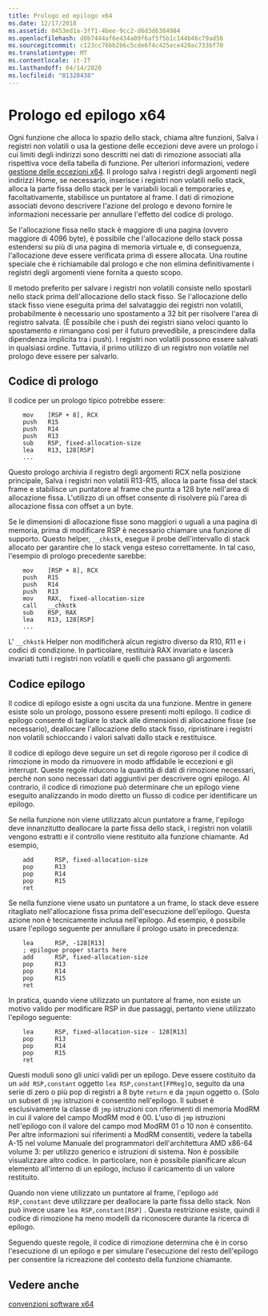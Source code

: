 ```yaml
---
title: Prologo ed epilogo x64
ms.date: 12/17/2018
ms.assetid: 0453ed1a-3ff1-4bee-9cc2-d6d3d6384984
ms.openlocfilehash: d0b7444af6e434a09f6af5f5b1c144b46c79ad56
ms.sourcegitcommit: c123cc76bb2b6c5cde6f4c425ece420ac733bf70
ms.translationtype: MT
ms.contentlocale: it-IT
ms.lasthandoff: 04/14/2020
ms.locfileid: "81328438"
---
```

# <a name="x64-prolog-and-epilog"></a>Prologo ed epilogo x64

Ogni funzione che alloca lo spazio dello stack, chiama altre funzioni, Salva i registri non volatili o usa la gestione delle eccezioni deve avere un prologo i cui limiti degli indirizzi sono descritti nei dati di rimozione associati alla rispettiva voce della tabella di funzione. Per ulteriori informazioni, vedere [gestione delle eccezioni x64](../build/exception-handling-x64.md). Il prologo salva i registri degli argomenti negli indirizzi Home, se necessario, inserisce i registri non volatili nello stack, alloca la parte fissa dello stack per le variabili locali e temporaries e, facoltativamente, stabilisce un puntatore al frame. I dati di rimozione associati devono descrivere l'azione del prologo e devono fornire le informazioni necessarie per annullare l'effetto del codice di prologo.

Se l'allocazione fissa nello stack è maggiore di una pagina (ovvero maggiore di 4096 byte), è possibile che l'allocazione dello stack possa estendersi su più di una pagina di memoria virtuale e, di conseguenza, l'allocazione deve essere verificata prima di essere allocata. Una routine speciale che è richiamabile dal prologo e che non elimina definitivamente i registri degli argomenti viene fornita a questo scopo.

Il metodo preferito per salvare i registri non volatili consiste nello spostarli nello stack prima dell'allocazione dello stack fisso. Se l'allocazione dello stack fisso viene eseguita prima del salvataggio dei registri non volatili, probabilmente è necessario uno spostamento a 32 bit per risolvere l'area di registro salvata. (È possibile che i push dei registri siano veloci quanto lo spostamento e rimangano così per il futuro prevedibile, a prescindere dalla dipendenza implicita tra i push). I registri non volatili possono essere salvati in qualsiasi ordine. Tuttavia, il primo utilizzo di un registro non volatile nel prologo deve essere per salvarlo.

## <a name="prolog-code"></a>Codice di prologo

Il codice per un prologo tipico potrebbe essere:

```MASM
    mov    [RSP + 8], RCX
    push   R15
    push   R14
    push   R13
    sub    RSP, fixed-allocation-size
    lea    R13, 128[RSP]
    ...
```

Questo prologo archivia il registro degli argomenti RCX nella posizione principale, Salva i registri non volatili R13-R15, alloca la parte fissa del stack frame e stabilisce un puntatore al frame che punta a 128 byte nell'area di allocazione fissa. L'utilizzo di un offset consente di risolvere più l'area di allocazione fissa con offset a un byte.

Se le dimensioni di allocazione fisse sono maggiori o uguali a una pagina di memoria, prima di modificare RSP è necessario chiamare una funzione di supporto. Questo helper, `__chkstk`, esegue il probe dell'intervallo di stack allocato per garantire che lo stack venga esteso correttamente. In tal caso, l'esempio di prologo precedente sarebbe:

```MASM
    mov    [RSP + 8], RCX
    push   R15
    push   R14
    push   R13
    mov    RAX,  fixed-allocation-size
    call   __chkstk
    sub    RSP, RAX
    lea    R13, 128[RSP]
    ...
```

L' `__chkstk` Helper non modificherà alcun registro diverso da R10, R11 e i codici di condizione. In particolare, restituirà RAX invariato e lascerà invariati tutti i registri non volatili e quelli che passano gli argomenti.

## <a name="epilog-code"></a>Codice epilogo

Il codice di epilogo esiste a ogni uscita da una funzione. Mentre in genere esiste solo un prologo, possono essere presenti molti epilogo. Il codice di epilogo consente di tagliare lo stack alle dimensioni di allocazione fisse (se necessario), deallocare l'allocazione dello stack fisso, ripristinare i registri non volatili schioccando i valori salvati dallo stack e restituisce.

Il codice di epilogo deve seguire un set di regole rigoroso per il codice di rimozione in modo da rimuovere in modo affidabile le eccezioni e gli interrupt. Queste regole riducono la quantità di dati di rimozione necessari, perché non sono necessari dati aggiuntivi per descrivere ogni epilogo. Al contrario, il codice di rimozione può determinare che un epilogo viene eseguito analizzando in modo diretto un flusso di codice per identificare un epilogo.

Se nella funzione non viene utilizzato alcun puntatore a frame, l'epilogo deve innanzitutto deallocare la parte fissa dello stack, i registri non volatili vengono estratti e il controllo viene restituito alla funzione chiamante. Ad esempio,

```MASM
    add      RSP, fixed-allocation-size
    pop      R13
    pop      R14
    pop      R15
    ret
```

Se nella funzione viene usato un puntatore a un frame, lo stack deve essere ritagliato nell'allocazione fissa prima dell'esecuzione dell'epilogo. Questa azione non è tecnicamente inclusa nell'epilogo. Ad esempio, è possibile usare l'epilogo seguente per annullare il prologo usato in precedenza:

```MASM
    lea      RSP, -128[R13]
    ; epilogue proper starts here
    add      RSP, fixed-allocation-size
    pop      R13
    pop      R14
    pop      R15
    ret
```

In pratica, quando viene utilizzato un puntatore al frame, non esiste un motivo valido per modificare RSP in due passaggi, pertanto viene utilizzato l'epilogo seguente:

```MASM
    lea      RSP, fixed-allocation-size - 128[R13]
    pop      R13
    pop      R14
    pop      R15
    ret
```

Questi moduli sono gli unici validi per un epilogo. Deve essere costituito da un `add RSP,constant` oggetto `lea RSP,constant[FPReg]`o, seguito da una serie di zero o più pop di registri a 8 byte `return` e da `jmp`un oggetto o. (Solo un subset di `jmp` istruzioni è consentito nell'epilogo. Il subset è esclusivamente la classe di `jmp` istruzioni con riferimenti di memoria ModRM in cui il valore del campo ModRM mod è 00. L'uso di `jmp` istruzioni nell'epilogo con il valore del campo mod ModRM 01 o 10 non è consentito. Per altre informazioni sui riferimenti a ModRM consentiti, vedere la tabella A-15 nel volume Manuale del programmatori dell'architettura AMD x86-64 volume 3: per utilizzo generico e istruzioni di sistema. Non è possibile visualizzare altro codice. In particolare, non è possibile pianificare alcun elemento all'interno di un epilogo, incluso il caricamento di un valore restituito.

Quando non viene utilizzato un puntatore al frame, l'epilogo `add RSP,constant` deve utilizzare per deallocare la parte fissa dello stack. Non può invece usare `lea RSP,constant[RSP]` . Questa restrizione esiste, quindi il codice di rimozione ha meno modelli da riconoscere durante la ricerca di epilogo.

Seguendo queste regole, il codice di rimozione determina che è in corso l'esecuzione di un epilogo e per simulare l'esecuzione del resto dell'epilogo per consentire la ricreazione del contesto della funzione chiamante.

## <a name="see-also"></a>Vedere anche

[convenzioni software x64](x64-software-conventions.md)
